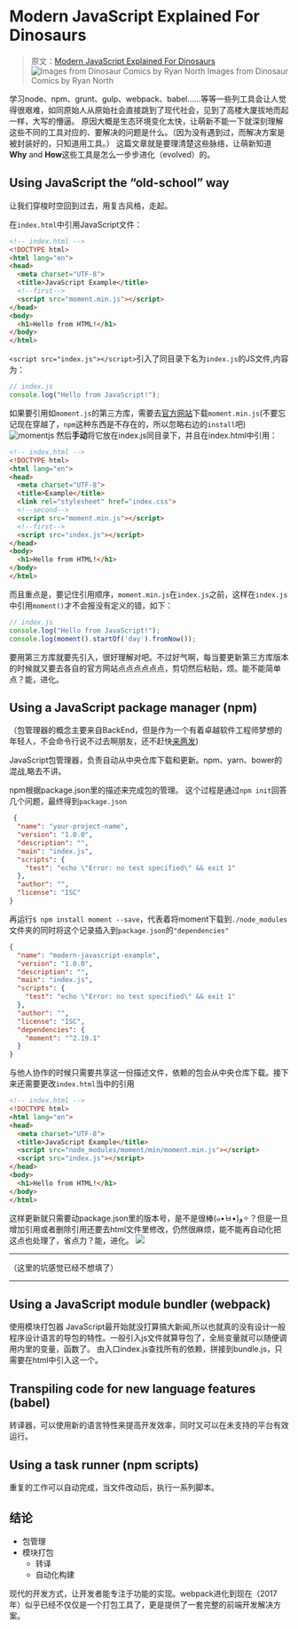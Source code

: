 # Modern JavaScript Explained For Dinosaurs
>原文：[Modern JavaScript Explained For Dinosaurs](https://medium.com/@peterxjang/modern-javascript-explained-for-dinosaurs-f695e9747b70)
>![Images from Dinosaur Comics by Ryan North](https://cdn-images-1.medium.com/max/1000/1*H8PH-HaV43gZyBJz0mJHxA.png)
Images from Dinosaur Comics by Ryan North

学习node、npm、grunt、gulp、webpack、babel......等等一些列工具会让人觉得很艰难，如同原始人从原始社会直接跳到了现代社会，见到了高楼大厦拔地而起一样，大写的懵逼。 原因大概是生态环境变化太快，让萌新不能一下就深刻理解这些不同的工具对应的、要解决的问题是什么。（因为没有遇到过，而解决方案是被封装好的，只知道用工具。）
这篇文章就是要理清楚这些脉络，让萌新知道**Why** and **How**这些工具是怎么一步步进化（evolved）的。


## Using JavaScript the “old-school” way
让我们穿梭时空回到过去，用复古风格，走起。

在`index.html`中引用JavaScript文件：
```html
<!-- index.html -->
<!DOCTYPE html>
<html lang="en">
<head>
  <meta charset="UTF-8">
  <title>JavaScript Example</title>
  <!--first-->
  <script src="moment.min.js"></script>
</head>
<body>
  <h1>Hello from HTML!</h1>
</body>
</html>
```
`<script src="index.js"></script>`引入了同目录下名为`index.js`的JS文件,内容为：
```js
// index.js
console.log("Hello from JavaScript!");
```
如果要引用如`moment.js`的第三方库，需要去[官方网站](http://momentjs.com/)下载`moment.min.js`(不要忘记现在穿越了，`npm`这种东西是不存在的，所以忽略右边的`install`吧)
![momentjs](https://cdn-images-1.medium.com/max/1000/1*ef7OX37jr--Jc38ZxO97Iw.png)
然后**手动**将它放在index.js同目录下，并且在index.html中引用：
```html
<!-- index.html -->
<!DOCTYPE html>
<html lang="en">
<head>
  <meta charset="UTF-8">
  <title>Example</title>
  <link rel="stylesheet" href="index.css">
  <!--second-->
  <script src="moment.min.js"></script>
  <!--first-->
  <script src="index.js"></script>
</head>
<body>
  <h1>Hello from HTML!</h1>
</body>
</html>
```
而且重点是，要记住引用顺序，`moment.min.js`在`index.js`之前，这样在`index.js`中引用`moment()`才不会报没有定义的错，如下：
```js
// index.js
console.log("Hello from JavaScript!");
console.log(moment().startOf('day').fromNow());
```
要用第三方库就要先引入，很好理解对吧。不过好气啊，每当要更新第三方库版本的时候就又要去各自的官方网站点点点点点点，剪切然后粘贴，烦。能不能简单点？能，进化。

## Using a JavaScript package manager (npm)
（包管理器的概念主要来自BackEnd，但是作为一个有着卓越软件工程师梦想的年轻人，不会命令行说不过去啊朋友，还不赶快[来两发](https://www.learnenough.com/command-line-tutorial))

JavaScript包管理器，负责自动从中央仓库下载和更新。npm、yarn、bower的混战,略去不讲。

npm根据package.json里的描述来完成包的管理。
这个过程是通过`npm init`回答几个问题，最终得到`package.json`

```json
 {
  "name": "your-project-name",
  "version": "1.0.0",
  "description": "",
  "main": "index.js",
  "scripts": {
    "test": "echo \"Error: no test specified\" && exit 1"
  },
  "author": "",
  "license": "ISC"
}
```
再运行`$ npm install moment --save`，代表着将moment下载到`./node_modules`文件夹的同时将这个记录插入到`package.json`的`"dependencies"`
```json
{
  "name": "modern-javascript-example",
  "version": "1.0.0",
  "description": "",
  "main": "index.js",
  "scripts": {
    "test": "echo \"Error: no test specified\" && exit 1"
  },
  "author": "",
  "license": "ISC",
  "dependencies": {
    "moment": "^2.19.1"
  }
}
```
与他人协作的时候只需要共享这一份描述文件，依赖的包会从中央仓库下载。接下来还需要更改`index.html`当中的引用
```html
<!-- index.html -->
<!DOCTYPE html>
<html lang="en">
<head>
  <meta charset="UTF-8">
  <title>JavaScript Example</title>
  <script src="node_modules/moment/min/moment.min.js"></script>
  <script src="index.js"></script>
</head>
<body>
  <h1>Hello from HTML!</h1>
</body>
</html>
```
这样更新就只需要动package.json里的版本号，是不是很棒(๑•̀ㅂ•́)و✧？但是一旦增加引用或者删除引用还要去html文件里修改，仍然很麻烦，能不能再自动化把这点也处理了，省点力？能，进化。
![](https://cdn-images-1.medium.com/max/1000/1*GeEETvRqyG4o7SZdbU2Guw.png)

---
（这里的坑感觉已经不想填了）

---

## Using a JavaScript module bundler (webpack)
使用模块打包器
JavaScript最开始就没打算搞大新闻,所以也就真的没有设计一般程序设计语言的导包的特性。一般引入js文件就算导包了，全局变量就可以随便调用内里的变量，函数了。
由入口index.js查找所有的依赖，拼接到bundle.js，只需要在html中引入这一个。

## Transpiling code for new language features (babel)
转译器，可以使用新的语言特性来提高开发效率，同时又可以在未支持的平台有效运行。

## Using a task runner (npm scripts)
重复的工作可以自动完成，当文件改动后，执行一系列脚本。


## 结论
- 包管理
- 模块打包
  - 转译
  - 自动化构建

现代的开发方式，让开发者能专注于功能的实现。webpack进化到现在（2017年）似乎已经不仅仅是一个打包工具了，更是提供了一套完整的前端开发解决方案。





